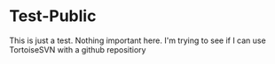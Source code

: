 # Test-Public
This is just a test.  Nothing important here.  I'm trying to see if I can use TortoiseSVN with a github repositiory

